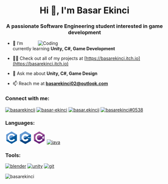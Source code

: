 <p align="center">
  <img src="https://images-wixmp-ed30a86b8c4ca887773594c2.wixmp.com/f/c83c004e-1370-4756-88e5-4071de797088/dgdq8br-09cc7ad6-a021-47a5-b0e0-917b12b0f7a7.gif?token=eyJ0eXAiOiJKV1QiLCJhbGciOiJIUzI1NiJ9.eyJzdWIiOiJ1cm46YXBwOjdlMGQxODg5ODIyNjQzNzNhNWYwZDQxNWVhMGQyNmUwIiwiaXNzIjoidXJuOmFwcDo3ZTBkMTg4OTgyMjY0MzczYTVmMGQ0MTVlYTBkMjZlMCIsIm9iaiI6W1t7InBhdGgiOiJcL2ZcL2M4M2MwMDRlLTEzNzAtNDc1Ni04OGU1LTQwNzFkZTc5NzA4OFwvZGdkcThici0wOWNjN2FkNi1hMDIxLTQ3YTUtYjBlMC05MTdiMTJiMGY3YTcuZ2lmIn1dXSwiYXVkIjpbInVybjpzZXJ2aWNlOmZpbGUuZG93bmxvYWQiXX0.tqRMtE-b2QiI2nnefNxSDMJvZCcYqFmq2ccg_Xfzqb8" alt=""/>
</p>

<h1 align="center">Hi 👋, I'm Basar Ekinci</h1>
<h3 align="center">A passionate Software Engineering student interested in game development</h3>
<img align="right" alt="Coding" width="400" src="https://img-blog.csdnimg.cn/direct/39dddea4e99d4ae8bb739adf8cec9f91.png">

- 🌱 I’m currently learning **Unity, C#, Game Development**

- 👨‍💻 Check out all of my projects at [https://basarekinci.itch.io](https://basarekinci.itch.io)

- 💬 Ask me about **Unity, C#, Game Design**

- 📫 Reach me at **basarekinci02@outlook.com**
  
<h3 align="left">Connect with me:</h3>
<p align="left">
<a href="https://twitter.com/basarekincii" target="blank"><img align="center" src="https://cdn-icons-png.freepik.com/256/14417/14417709.png?semt=ais_hybrid" alt="basarekincii" height="40" width="40" /></a>
<a href="https://linkedin.com/in/basar-ekinci" target="blank"><img align="center" src="https://cdn-icons-png.freepik.com/256/3992/3992606.png?semt=ais_hybrid" alt="basar-ekinci" height="40" width="40" /></a>
<a href="https://instagram.com/basar.ekincii" target="blank"><img align="center" src="https://cdn-icons-png.freepik.com/256/2111/2111463.png?semt=ais_hybrid" alt="basar.ekincii" height="40" width="40" /></a>
<a href="https://discord.gg/basarekinci#0538" target="blank"><img align="center" src="https://cdn-icons-png.freepik.com/256/5968/5968756.png?semt=ais_hybrid" alt="basarekinci#0538" height="40" width="40" /></a>
</p>

<h3 align="left">Languages:</h3>
<p align="left"> 
<a href="https://www.cprogramming.com/" target="_blank" rel="noreferrer"> <img src="https://raw.githubusercontent.com/devicons/devicon/master/icons/c/c-original.svg" alt="c" width="40" height="40"/></a> 
<a href="https://www.w3schools.com/cpp/" target="_blank" rel="noreferrer"> <img src="https://raw.githubusercontent.com/devicons/devicon/master/icons/cplusplus/cplusplus-original.svg" alt="cplusplus" width="40" height="40"/></a> 
<a href="https://www.w3schools.com/cs/" target="_blank" rel="noreferrer"> <img src="https://raw.githubusercontent.com/devicons/devicon/master/icons/csharp/csharp-original.svg" alt="csharp" width="40" height="40"/></a> 
<a href="https://www.java.com" target="_blank" rel="noreferrer"> <img src="https://cdn-icons-png.freepik.com/256/3291/3291669.png?semt=ais_hybrid" alt="java" width="40" height="40"/></a> 
</p>

<h3 align="left">Tools:</h3>
<p align="left">
<a href="https://www.blender.org/" target="_blank" rel="noreferrer"> <img src="https://upload.wikimedia.org/wikipedia/commons/thumb/0/0c/Blender_logo_no_text.svg/2503px-Blender_logo_no_text.svg.png" alt="blender" width="40" height="40"/></a>  
<a href="https://unity.com/" target="_blank" rel="noreferrer"> <img src="https://cdn-icons-png.flaticon.com/128/5969/5969346.png" alt="unity" width="40" height="40"/></a>
<a href="https://git-scm.com/" target="_blank" rel="noreferrer"> <img src="https://www.vectorlogo.zone/logos/git-scm/git-scm-icon.svg" alt="git" width="40" height="40"/></a> 
</p>

<p><img align="center" src="https://github-readme-stats.vercel.app/api/top-langs?username=basarekinci&show_icons=true&locale=en&layout=compact&theme=dark" alt="basarekinci" /></p>

